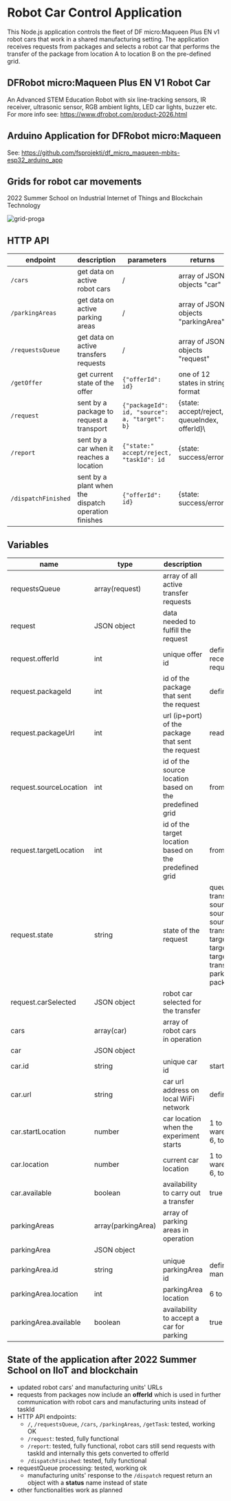 # Robot Car Control Application

This Node.js application controls the fleet of DF micro:Maqueen Plus EN v1 robot cars that work in a shared
manufacturing setting. The application receives requests from packages and selects a robot car that performs the
transfer of the package from location A to location B on the pre-defined grid.

## DFRobot micro:Maqueen Plus EN V1 Robot Car

An Advanced STEM Education Robot with six line-tracking sensors, IR receiver, ultrasonic sensor, RGB ambient lights, LED
car lights, buzzer etc.
For more info see: https://www.dfrobot.com/product-2026.html

## Arduino Application for DFRobot micro:Maqueen

See: https://github.com/fsprojekti/df_micro_maqueen-mbits-esp32_arduino_app

## Grids for robot car movements

2022 Summer School on Industrial Internet of Things and Blockchain Technology

![grid-proga](https://user-images.githubusercontent.com/87708323/180164381-9a6275c4-19dd-467b-b9e0-7b063ee7a87f.png)

## HTTP API

| endpoint                       | description                                          | parameters                                               | returns                                      |
|--------------------------------|------------------------------------------------------|----------------------------------------------------------|----------------------------------------------|
| <code>/cars</code>             | get data on active robot cars                        | /                                                        | array of JSON objects "car"                  |
| <code>/parkingAreas</code>     | get data on active parking areas                     | /                                                        | array of JSON objects "parkingArea"          |
| <code>/requestsQueue</code>    | get data on active transfers requests                | /                                                        | array of JSON objects "request"              |
| <code>/getOffer</code>         | get current state of the offer                       | <code>{"offerId": id}</code>                             | one of 12 states in string format            |
| <code>/request</code>          | sent by a package to request a transport             | <code>{"packageId": id, "source": a, "target": b}</code> | {state: accept/reject, queueIndex, offerId}\ |
| <code>/report</code>           | sent by a car when it reaches a location             | <code>{"state:" accept/reject, "taskId": id </code>      | {state: success/error}                       |
| <code>/dispatchFinished</code> | sent by a plant when the dispatch operation finishes | <code>{"offerId": id}</code>                             | {state: success/error}                       |

## Variables

| name                   | type               | description                                            | value                                                                                                                                                                                                                                                               |
|------------------------|--------------------|--------------------------------------------------------|---------------------------------------------------------------------------------------------------------------------------------------------------------------------------------------------------------------------------------------------------------------------|
| requestsQueue          | array(request)     | array of all active transfer requests                  ||
| request                | JSON object        | data needed to fulfill the request                     ||
| request.offerId        | int                | unique offer id                                        | defined by the package, received in /request request                                                                                                                                                                                                                |
| request.packageId      | int                | id of the package that sent the request                | defined by the package                                                                                                                                                                                                                                              |
| request.packageUrl     | int                | url (ip+port) of the package that sent the request     | read from the request                                                                                                                                                                                                                                               |
| request.sourceLocation | int                | id of the source location based on the predefined grid | from 1 to 7                                                                                                                                                                                                                                                         |
| request.targetLocation | int                | id of the target location based on the predefined grid | from 1 to 7                                                                                                                                                                                                                                                         |
| request.state          | string             | state of the request                                   | queue<br>transportToSourceLocation<br>sourceLocation<br>sourceDispatchPending<br>sourceDispatchFinished<br>transportToTargetLocation<br>targetLocation<br>targetDispatchPending<br>targetDispatchFinished<br>transferToParking<br>parking<br>packageResponsePending |
| request.carSelected    | JSON object        | robot car selected for the transfer                    ||
| cars                   | array(car)         | array of robot cars in operation                       ||
| car                    | JSON object        ||
| car.id                 | string             | unique car id                                          | starts from 0                                                                                                                                                                                                                                                       |
| car.url                | string             | car url address on local WiFi network                  | defined in config.json file                                                                                                                                                                                                                                         |
| car.startLocation      | number             | car location when the experiment starts                | 1 to 4: production areas, 5: warehouse (master plant), 6, to 9: parking areas                                                                                                                                                                                       |
| car.location           | number             | current car location                                   | 1 to 4: production areas, 5: warehouse (master plant), 6, to 9: parking areas                                                                                                                                                                                       |
| car.available          | boolean            | availability to carry out a transfer                   | true / false                                                                                                                                                                                                                                                        |
| parkingAreas           | array(parkingArea) | array of parking areas in operation                    ||
| parkingArea            | JSON object        ||
| parkingArea.id         | string             | unique parkingArea id                                  | defined by carriers management, starts from 0                                                                                                                                                                                                                       |
| parkingArea.location   | int                | parkingArea location                                   | 6 to 9                                                                                                                                                                                                                                                              |
| parkingArea.available  | boolean            | availability to accept a car for parking               | true / false                                                                                                                                                                                                                                                        |

## State of the application after 2022 Summer School on IIoT and blockchain
* updated robot cars' and manufacturing units' URLs 
* requests from packages now include an **offerId** which is used in further communication with robot cars and manufacturing units instead of taskId
* HTTP API endpoints:
  * <code>/</code>, <code>/requestsQueue</code>, <code>/cars</code>, <code>/parkingAreas</code>, <code>/getTask</code>: tested, working OK
  * <code>/request</code>: tested, fully functional  
  * <code>/report</code>: tested, fully functional, robot cars still send requests with taskId and internally this gets converted to offerId
  * <code>/dispatchFinished</code>: tested, fully functional
* requestQueue processing: tested, working ok
  * manufacturing units' response to the <code>/dispatch</code> request return an object with a **status** name instead of state
* other functionalities work as planned 